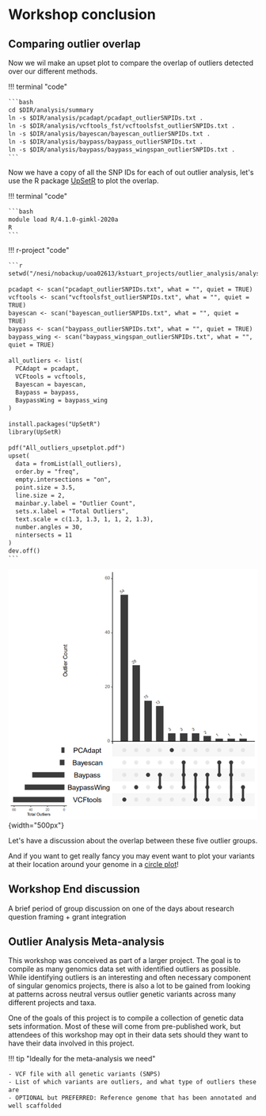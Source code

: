 # Workshop conclusion

## Comparing outlier overlap

Now we wil make an upset plot to compare the overlap of outliers detected over our different methods.

!!! terminal "code"

    ```bash
    cd $DIR/analysis/summary
    ln -s $DIR/analysis/pcadapt/pcadapt_outlierSNPIDs.txt .
    ln -s $DIR/analysis/vcftools_fst/vcftoolsfst_outlierSNPIDs.txt .
    ln -s $DIR/analysis/bayescan/bayescan_outlierSNPIDs.txt .
    ln -s $DIR/analysis/baypass/baypass_outlierSNPIDs.txt .
    ln -s $DIR/analysis/baypass/baypass_wingspan_outlierSNPIDs.txt .
    ```

Now we have a copy of all the SNP IDs for each of out outlier analysis, let's use the R package [UpSetR](https://cran.r-project.org/web/packages/UpSetR/vignettes/basic.usage.html) to plot the overlap.

!!! terminal "code"

    ```bash
    module load R/4.1.0-gimkl-2020a
    R
    ```

!!! r-project "code"

    ```r
    setwd("/nesi/nobackup/uoa02613/kstuart_projects/outlier_analysis/analysis/summary")

    pcadapt <- scan("pcadapt_outlierSNPIDs.txt", what = "", quiet = TRUE)
    vcftools <- scan("vcftoolsfst_outlierSNPIDs.txt", what = "", quiet = TRUE)
    bayescan <- scan("bayescan_outlierSNPIDs.txt", what = "", quiet = TRUE)
    baypass <- scan("baypass_outlierSNPIDs.txt", what = "", quiet = TRUE)
    baypass_wing <- scan("baypass_wingspan_outlierSNPIDs.txt", what = "", quiet = TRUE)  

    all_outliers <- list(
      PCAdapt = pcadapt, 
      VCFtools = vcftools, 
      Bayescan = bayescan, 
      Baypass = baypass, 
      BaypassWing = baypass_wing
    )

    install.packages("UpSetR")
    library(UpSetR)

    pdf("All_outliers_upsetplot.pdf")
    upset(
      data = fromList(all_outliers), 
      order.by = "freq", 
      empty.intersections = "on", 
      point.size = 3.5, 
      line.size = 2, 
      mainbar.y.label = "Outlier Count", 
      sets.x.label = "Total Outliers", 
      text.scale = c(1.3, 1.3, 1, 1, 2, 1.3), 
      number.angles = 30, 
      nintersects = 11
    ) 
    dev.off() 
    ```

![upset_outlier_overlap](../images/outliers_upsetplot.PNG){width="500px"}

Let's have a discussion about the overlap between these five outlier groups.

And if you want to get really fancy you may event want to plot your variants at their location around your genome in a [circle plot](https://github.com/katarinastuart/Sv3_StarlingGenome)!

## Workshop End discussion
  
A brief period of group discussion on one of the days about research question framing + grant integration
  
## Outlier Analysis Meta-analysis

This workshop was conceived as part of a larger project. The goal is to compile as many genomics data set with identified outliers as possible. While identifying outliers is an interesting and often necessary component of singular genomics projects, there is also a lot to be gained from looking at patterns across neutral versus outlier genetic variants across many different projects and taxa.

One of the goals of this project is to compile a collection of genetic data sets information. Most of these will come from pre-published work, but attendees of this workshop may opt in their data sets should they want to have their data involved in this project. 

!!! tip "Ideally for the meta-analysis we need"

    - VCF file with all genetic variants (SNPS) 
    - List of which variants are outliers, and what type of outliers these are
    - OPTIONAL but PREFERRED: Reference genome that has been annotated and well scaffolded 
